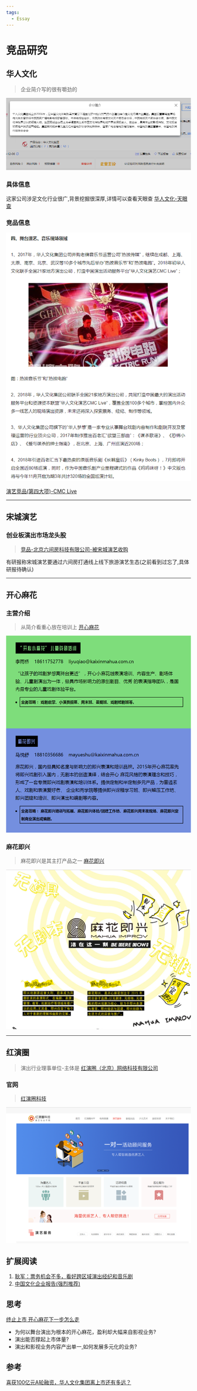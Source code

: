 ```yaml
---
tags:
  - Essay
---
```

# 竞品研究

## 华人文化
> 企业简介写的很有嚼劲的

![简介](/Images/Essay/竞品研究/intro.png "华人文化简介")

### 具体信息
这家公司涉足文化行业很广,背景挖掘很深厚,详情可以查看天眼查 [华人文化-天眼查](https://www.tianyancha.com/company/3146637675)
### 竞品信息
![舞台演艺-音乐现场领域](/Images/Essay/竞品研究/jingPin_01.png "舞台演艺-音乐现场领域")

[演艺竞品(第四大项)-CMC Live](https://www.sohu.com/a/240156387_488031)

---

## 宋城演艺

### 创业板演出市场龙头股
> [竞品-北京六间房科技有限公司-被宋城演艺收购](https://www.tianyancha.com/company/4399853)

有研报称宋城演艺要通过六间房打通线上线下旅游演艺生态(之前看到过忘了,具体研报待确认)

---

## 开心麻花

### 主营介绍
> 从简介看重心放在培训上 [开心麻花](http://www.kaixinmahua.com.cn/cooperationModule.html)

![主营业务](/Images/Essay/竞品研究/job.png "开心麻花培训")

### 麻花即兴
> 麻花即兴是其主打产品之一  [麻花即兴](http://zt.kaixinguopiao.com/zt/free_slogon.html)

![麻花即兴](/Images/Essay/竞品研究/mahuajixing.png "开心麻花培训")

---

## 红演圈
> 演出行业理事单位-主体是 [红演圈（北京）网络科技有限公司](https://www.tianyancha.com/company/24614821)

### 官网
> [红演圈科技](http://www.hongyanquan.com/movie.html)

![红演圈科技](/Images/Essay/竞品研究/app.png "红演圈科技")

## 扩展阅读
1. [耿军：票务机会不多，看好跨区域演出经纪和音乐剧](http://www.sohu.com/a/134142677_109401)
1. [中国文化企业报告(强烈推荐)](https://yuedu.baidu.com/ebook/ae5435b6294ac850ad02de80d4d8d15abe2300fb?fr=aladdin&key=%E4%B8%AD%E5%9B%BD%E6%96%87%E5%8C%96%E4%BC%81%E4%B8%9A%E6%8A%A5%E5%91%8A2016)

## 思考
[终止上市 开心麻花下一步怎么走](http://www.bbtnews.com.cn/2018/0329/235032.shtml)
* 为何以舞台演出为根本的开心麻花，盈利却大幅来自影视业务?
* 演出能否撑起上市体量?
* 演出和影视业务内容产出单一,如何发展多元化的业务?


## 参考
[喜获100亿元A轮融资，华人文化集团离上市还有多远？](http://baijiahao.baidu.com/s?id=1605028800044731730&wfr=spider&for=pc)
